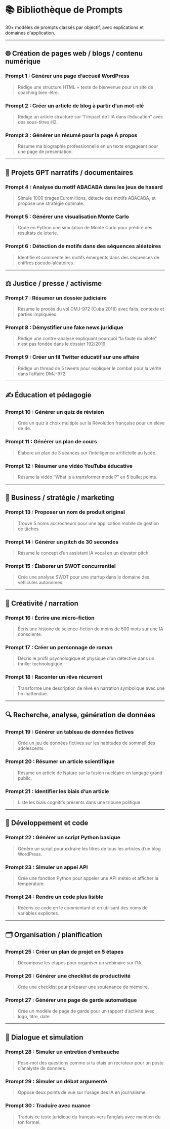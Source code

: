 # 📚 Bibliothèque de Prompts

30+ modèles de prompts classés par objectif, avec explications et domaines d'application.

---

## 🌐 Création de pages web / blogs / contenu numérique

### Prompt 1 : Générer une page d’accueil WordPress
> Rédige une structure HTML + texte de bienvenue pour un site de coaching bien-être.

### Prompt 2 : Créer un article de blog à partir d’un mot-clé
> Rédige un article structuré sur “l’impact de l’IA dans l’éducation” avec des sous-titres H2.

### Prompt 3 : Générer un résumé pour la page À propos
> Résume ma biographie professionnelle en un texte engageant pour une page de présentation.

---

## 🎯 Projets GPT narratifs / documentaires

### Prompt 4 : Analyse du motif ABACABA dans les jeux de hasard
> Simule 1000 tirages Euromillions, détecte des motifs ABACABA, et propose une stratégie optimale.

### Prompt 5 : Générer une visualisation Monte Carlo
> Code en Python une simulation de Monte Carlo pour prédire des résultats de loterie.

### Prompt 6 : Détection de motifs dans des séquences aléatoires
> Identifie et commente les motifs émergents dans des séquences de chiffres pseudo-aléatoires.

---

## ⚖️ Justice / presse / activisme

### Prompt 7 : Résumer un dossier judiciaire
> Résume le procès du vol DMJ-972 (Cuba 2018) avec faits, contexte et parties impliquées.

### Prompt 8 : Démystifier une fake news juridique
> Rédige une contre-analyse expliquant pourquoi “la faute du pilote” n’est pas fondée dans le dossier 192/2019.

### Prompt 9 : Créer un fil Twitter éducatif sur une affaire
> Rédige un thread de 5 tweets pour expliquer le combat pour la vérité dans l’affaire DMJ-972.

---

## ✍️ Éducation et pédagogie

### Prompt 10 : Générer un quiz de révision
> Crée un quiz à choix multiple sur la Révolution française pour un élève de 4e.

### Prompt 11 : Générer un plan de cours
> Élabore un plan de 3 séances sur l’intelligence artificielle au lycée.

### Prompt 12 : Résumer une vidéo YouTube éducative
> Résume la vidéo “What is a transformer model?” en 5 bullet points.

---

## 💼 Business / stratégie / marketing

### Prompt 13 : Proposer un nom de produit original
> Trouve 5 noms accrocheurs pour une application mobile de gestion de tâches.

### Prompt 14 : Générer un pitch de 30 secondes
> Résume le concept d’un assistant IA vocal en un elevator pitch.

### Prompt 15 : Élaborer un SWOT concurrentiel
> Crée une analyse SWOT pour une startup dans le domaine des véhicules autonomes.

---

## 🧠 Créativité / narration

### Prompt 16 : Écrire une micro-fiction
> Écris une histoire de science-fiction de moins de 500 mots sur une IA consciente.

### Prompt 17 : Créer un personnage de roman
> Décris le profil psychologique et physique d’un détective dans un thriller technologique.

### Prompt 18 : Raconter un rêve récurrent
> Transforme une description de rêve en narration symbolique avec une fin inattendue.

---

## 🔍 Recherche, analyse, génération de données

### Prompt 19 : Générer un tableau de données fictives
> Crée un jeu de données fictives sur les habitudes de sommeil des adolescents.

### Prompt 20 : Résumer un article scientifique
> Résume un article de Nature sur la fusion nucléaire en langage grand public.

### Prompt 21 : Identifier les biais d’un article
> Liste les biais cognitifs présents dans une tribune politique.

---

## 🧰 Développement et code

### Prompt 22 : Générer un script Python basique
> Génère un script pour extraire les titres de tous les articles d’un blog WordPress.

### Prompt 23 : Simuler un appel API
> Crée une fonction Python pour appeler une API météo et afficher la température.

### Prompt 24 : Rendre un code plus lisible
> Réécris ce code en le commentant et en utilisant des noms de variables explicites.

---

## 🗂️ Organisation / planification

### Prompt 25 : Créer un plan de projet en 5 étapes
> Décompose les étapes pour organiser un webinaire sur l'IA.

### Prompt 26 : Générer une checklist de productivité
> Crée une checklist pour préparer une soutenance de mémoire.

### Prompt 27 : Générer une page de garde automatique
> Crée un modèle de page de garde pour un rapport d’activité avec logo, titre, date.

---

## 💬 Dialogue et simulation

### Prompt 28 : Simuler un entretien d’embauche
> Pose-moi des questions comme si tu étais un recruteur pour un poste d’analyste de données.

### Prompt 29 : Simuler un débat argumenté
> Oppose deux points de vue sur l’usage des IA en journalisme.

### Prompt 30 : Traduire avec nuance
> Traduis ce texte juridique du français vers l’anglais avec maintien du ton formel.
